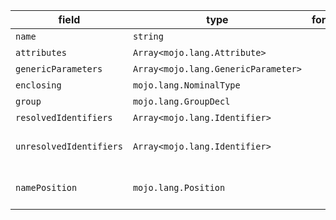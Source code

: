 | field | type | format | required | default | description |
|---|---|---|---|---|---|
| `name` | `string` |  | N |  |  |
| `attributes` | `Array<mojo.lang.Attribute>` |  | N |  |  |
| `genericParameters` | `Array<mojo.lang.GenericParameter>` |  | N |  |  |
| `enclosing` | `mojo.lang.NominalType` |  | N |  |  |
| `group` | `mojo.lang.GroupDecl` |  | N |  |  |
| `resolvedIdentifiers` | `Array<mojo.lang.Identifier>` |  | N |  |  |
| `unresolvedIdentifiers` | `Array<mojo.lang.Identifier>` |  | N |  | unresolved identifiers in this file |
| `namePosition` | `mojo.lang.Position` |  | N |  | the start position for name part |
